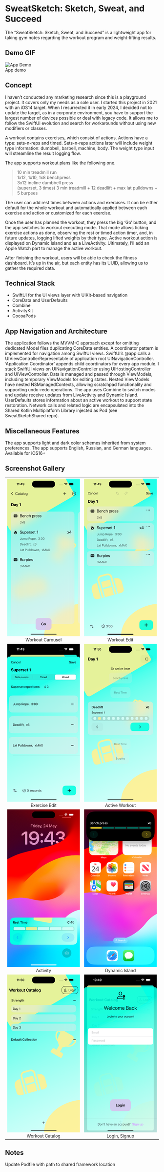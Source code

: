 #  SweatSketch: Sketch, Sweat, and Succeed
The “SweatSketch: Sketch, Sweat, and Succeed” is a lightweight app for taking gym notes regarding the workout program and weight-lifting results.

## Demo GIF
<img src="./SweatSketch/Resources/AppDemos/SweatSketch_Demo_ActiveWorkout.gif" alt="App Demo" width="350" height="auto"><br> App demo

## Concept
I haven’t conducted any marketing research since this is a playground project. It covers only my needs as a sole user. I started this project in 2021 with an iOS14 target. When I resurrected it in early 2024, I decided not to update the target, as in a corporate environment, you have to support the largest number of devices possible or deal with legacy code. It allows me to follow the SwiftUI evolution and search for workarounds without using new modifiers or classes.

A workout contains exercises, which consist of actions. Actions have a type: sets-n-reps and timed. Sets-n-reps actions later will include weight type information: dumbbell, barbell, machine, body. The weight type input will streamline the result logging flow.

The app supports workout plans like the following one. 

> 10 min treadmill run  
1x12, 1x10, 1x8 benchpress  
3x12 incline dumbbell press  
(superset, 3 times) 3 min treadmill + 12 deadlift + max lat pulldowns + 5 burpees 

The user can add rest times between actions and exercises. It can be either default for the whole workout and automatically applied between each exercise and action or customized for each exercise.

Once the user has planned the workout, they press the big ‘Go’ button, and the app switches to workout executing mode. That mode allows ticking exercise actions as done, observing the rest or timed action timer, and, in future updates, logging lifted weights by their type. 
Active workout action is displayed on Dynamic Island and as a LiveActivity. Ultimately, I’ll add an Apple Watch part to manage the active workout. 

After finishing the workout, users will be able to check the fitness dashboard. It’s up in the air, but each entity has its UUID, allowing us to gather the required data.

## Technical Stack
- SwiftUI for the UI views layer with UIKit-based navigation
- CoreData and UserDefaults
- Combine
- ActivityKit
- CocoaPods

## App Navigation and Architecture
The application follows the MVVM-C approach except for omitting dedicated Model files duplicating CoreData entities.
A coordinator pattern is implemented for navigation among SwiftUI views. SwiftUI’s @app calls a UIViewControllerRepresentable of application root UINavigationController. ‘Application Coordinator’ appends child coordinators for every app module. I stack SwiftUI views on UINavigationController using UIHostingController and UIViewController. 
Data is managed and passed through ViewModels, including temporary ViewModels for editing states. Nested ViewModels have nested NSManagedContexts, allowing scratchpad functionality and supporting undo-redo operations. 
The app uses Combine to switch modes and update receive updates from LiveActivity and Dynamic Island.
UserDefaults stores information about an active workout to support state restoration.
Network calls and related logic are encapsulated into the Shared Kotlin Multiplatform Library injected as Pod (see SweatSketchShared repo).

## Miscellaneous Features
The app supports light and dark color schemes inherited from system preferences.
The app supports English, Russian, and German languages. Available for iOS16+

## Screenshot Gallery
| | |
| :---: | :---: | 
| <img src="./SweatSketch/Resources/AppDemos/SweatSketchDemo_1.png" alt="Carousel" width="250" height="auto"><br> Workout Carousel | <img src="./SweatSketch/Resources/AppDemos/SweatSketchDemo_2.png" alt="Workout Edit" width="250" height="auto"><br> Workout Edit |
| <img src="./SweatSketch/Resources/AppDemos/SweatSketchDemo_3.png" alt="Exercise Edit" width="250" height="auto"><br> Exercise Edit | <img src="./SweatSketch/Resources/AppDemos/SweatSketchDemo_4.png" alt="Active Workout" width="250" height="auto"><br> Active Workout |
| <img src="./SweatSketch/Resources/AppDemos/SweatSketchDemo_5.1.png" alt="Interactive Activity" width="250" height="auto"><br> Activity | <img src="./SweatSketch/Resources/AppDemos/SweatSketchDemo_5.2.png" alt="Dynamic Island" width="250" height="auto"><br> Dynamic Island |
| <img src="./SweatSketch/Resources/AppDemos/SweatSketchDemo_6.png" alt="Dynamic Island" width="250" height="auto"><br> Workout Catalog | <img src="./SweatSketch/Resources/AppDemos/SweatSketchDemo_7.png" alt="Catalog" width="250" height="auto"><br> Login, Signup |

## Notes
Update Podfile with path to shared framework location
